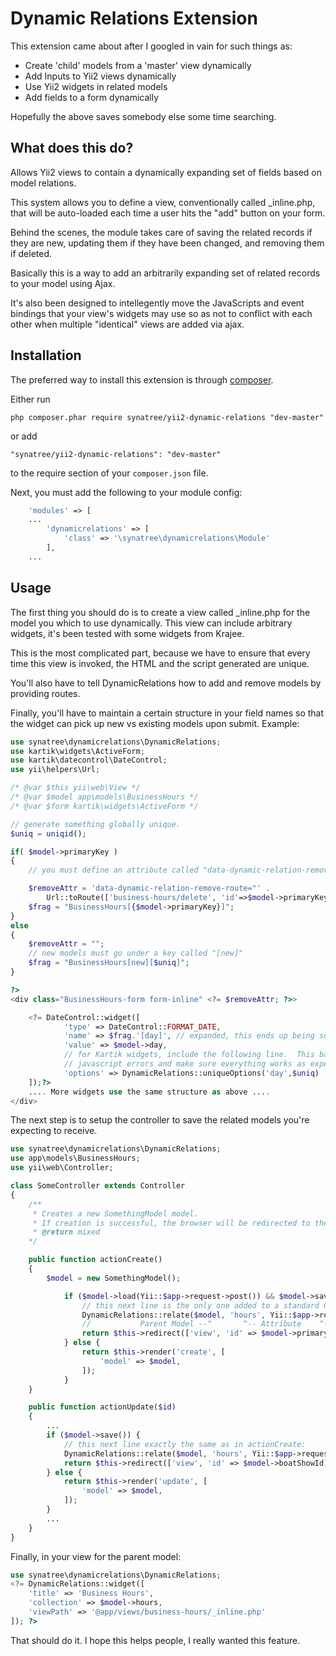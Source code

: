 Dynamic Relations Extension
===========================

This extension came about after I googled in vain for such things as:

- Create 'child' models from a 'master' view dynamically
- Add Inputs to Yii2 views dynamically
- Use Yii2 widgets in related models
- Add fields to a form dynamically

Hopefully the above saves somebody else some time searching.

What does this do?
------------------

Allows Yii2 views to contain a dynamically expanding set of fields based on model relations.

This system allows you to define a view, conventionally called _inline.php, that will be auto-loaded each time a user hits the "add" button on your form.

Behind the scenes, the module takes care of saving the related records if they are new, updating them if they have been changed, and removing them if deleted.

Basically this is a way to add an arbitrarily expanding set of related records to your model using Ajax.

It's also been designed to intellegently move the JavaScripts and event bindings that your view's widgets may use so as not to conflict with each other when multiple "identical" views are added via ajax.

Installation
------------

The preferred way to install this extension is through [composer](http://getcomposer.org/download/).

Either run

```
php composer.phar require synatree/yii2-dynamic-relations "dev-master"
```

or add

```
"synatree/yii2-dynamic-relations": "dev-master"
```

to the require section of your `composer.json` file.

Next, you must add the following to your module config:

```php
    'modules' => [
    ...
		'dynamicrelations' => [
			'class' => '\synatree\dynamicrelations\Module'
		],
    ...
```


Usage
-----

The first thing you should do is to create a view called _inline.php for the model you which to use dynamically.  This view can include arbitrary widgets, it's been tested with some widgets from Krajee.

This is the most complicated part, because we have to ensure that every time this view is invoked, the HTML and the script generated are unique. 

You'll also have to tell DynamicRelations how to add and remove models by providing routes.

Finally, you'll have to maintain a certain structure in your field names so that the widget can pick up new vs existing models upon submit.  Example:


```php
use synatree\dynamicrelations\DynamicRelations;
use kartik\widgets\ActiveForm;
use kartik\datecontrol\DateControl;
use yii\helpers\Url;

/* @var $this yii\web\View */
/* @var $model app\models\BusinessHours */
/* @var $form kartik\widgets\ActiveForm */

// generate something globally unique.
$uniq = uniqid();

if( $model->primaryKey )
{
    // you must define an attribute called "data-dynamic-relation-remove-route" if you plan to allow inline deletion of models from the form.

	$removeAttr = 'data-dynamic-relation-remove-route="' . 
		Url::toRoute(['business-hours/delete', 'id'=>$model->primaryKey]) . '"';
	$frag = "BusinessHours[{$model->primaryKey}]";
}
else
{
    $removeAttr = "";
    // new models must go under a key called "[new]"
    $frag = "BusinessHours[new][$uniq]";
}

?>
<div class="BusinessHours-form form-inline" <?= $removeAttr; ?>>

    <?= DateControl::widget([
			'type' => DateControl::FORMAT_DATE,
			'name' => $frag.'[day]', // expanded, this ends up being something like BusinessHours[1][day] or BusinessHours[new][random][day]
			'value' => $model->day,
			// for Kartik widgets, include the following line.  This basically generates a globally unique set of pluginOptions, which is important to prevent
			// javascript errors and make sure everything works as expected.
			'options' => DynamicRelations::uniqueOptions('day',$uniq)
    ]);?>
    .... More widgets use the same structure as above .... 
</div>
```
The next step is to setup the controller to save the related models you're expecting to receive.

```php
use synatree\dynamicrelations\DynamicRelations;
use app\models\BusinessHours;
use yii\web\Controller;

class SomeController extends Controller
{
    /**
	 * Creates a new SomethingModel model.
	 * If creation is successful, the browser will be redirected to the 'view' page.
	 * @return mixed
    */

    public function actionCreate()
    {
        $model = new SomethingModel();

            if ($model->load(Yii::$app->request->post()) && $model->save()) {
				// this next line is the only one added to a standard Gii-created controller action:
                DynamicRelations::relate($model, 'hours', Yii::$app->request->post(), 'BusinessHours', BusinessHours::className());
                //           Parent Model --^       ^-- Attribute    ^-- Array to search  ^-- Root Key  ^-- Model Class Name
                return $this->redirect(['view', 'id' => $model->primaryKey]);
            } else {
                return $this->render('create', [
                    'model' => $model,
                ]);
            }
    }

    public function actionUpdate($id)
    {
        ...
        if ($model->save()) {
            // this next line exactly the same as in actionCreate:
            DynamicRelations::relate($model, 'hours', Yii::$app->request->post(), 'BusinessHours', BusinessHours::className());
            return $this->redirect(['view', 'id' => $model->boatShowId]);
        } else {
            return $this->render('update', [
                'model' => $model,
            ]);
        }
        ...
    }
}
```
Finally, in your view for the parent model:

```php
use synatree\dynamicrelations\DynamicRelations;
<?= DynamicRelations::widget([
	'title' => 'Business Hours',
	'collection' => $model->hours,
	'viewPath' => '@app/views/business-hours/_inline.php'
]); ?>
```
That should do it.  I hope this helps people, I really wanted this feature.
